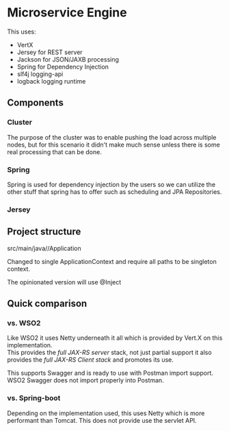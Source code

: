 Microservice Engine
===================

This uses:
* VertX
* Jersey for REST server
* Jackson for JSON/JAXB processing
* Spring for Dependency Injection
* slf4j logging-api
* logback logging runtime


## Components

### Cluster
The purpose of the cluster was to enable pushing the load across multiple nodes, but for this scenario it didn't make much sense unless there is some real processing that can be done.

### Spring

Spring is used for dependency injection by the users so we can utilize the other stuff that spring has to offer such as scheduling and JPA Repositories.

### Jersey

## Project structure

src/main/java/<basepackage>/Application

Changed to single ApplicationContext 
and require all paths to be singleton context.

The opinionated version will use @Inject

## Quick comparison

### vs. WSO2

Like WSO2 it uses Netty underneath it all which is provided by Vert.X on this implementation.  
This provides the *full JAX-RS server* stack, not just partial support it also provides the *full JAX-RS Client stack* and promotes its use.

This supports Swagger and is ready to use with Postman import support.  WSO2 Swagger does not import properly into Postman.

### vs. Spring-boot

Depending on the implementation used, this uses Netty which is more performant than Tomcat.  This does not provide use the servlet API.